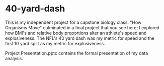 # 40-yard-dash

This is my independent project for a capstone biology class. 
"How Organisms Move" culminated in a final project that you see here; I explored how BMI's and relative body proportions alter an athlete's speed and explosiveness.
The NFL's 40 yard dash was my metric for speed and the first 10 yard split as my metric for explosiveness.

Project Presentation.pptx contains the formal presentation of my data analysis.
